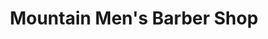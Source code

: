 ---
title: "Mountain Men's Barber Shop"
url: /collingwood/mountain-mens-barber-shop/
shop: hairdresser
---